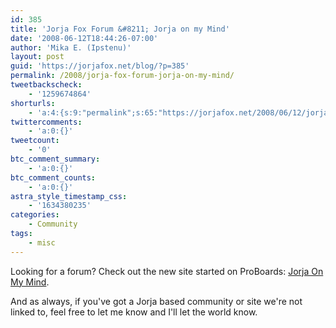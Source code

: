 ```yaml
---
id: 385
title: 'Jorja Fox Forum &#8211; Jorja on my Mind'
date: '2008-06-12T18:44:26-07:00'
author: 'Mika E. (Ipstenu)'
layout: post
guid: 'https://jorjafox.net/blog/?p=385'
permalink: /2008/jorja-fox-forum-jorja-on-my-mind/
tweetbackscheck:
    - '1259674864'
shorturls:
    - 'a:4:{s:9:"permalink";s:65:"https://jorjafox.net/2008/06/12/jorja-fox-forum-jorja-on-my-mind/";s:7:"tinyurl";s:25:"http://tinyurl.com/m8p7f4";s:4:"isgd";s:18:"http://is.gd/53QzO";s:5:"bitly";s:20:"http://bit.ly/7nqOHa";}'
twittercomments:
    - 'a:0:{}'
tweetcount:
    - '0'
btc_comment_summary:
    - 'a:0:{}'
btc_comment_counts:
    - 'a:0:{}'
astra_style_timestamp_css:
    - '1634380235'
categories:
    - Community
tags:
    - misc
---
```


Looking for a forum?  Check out the new site started on ProBoards: <a href="http://joraonmymind.proboards76.com/">Jorja On My Mind</a>.

And as always, if you've got a Jorja based community or site we're not linked to, feel free to let me know and I'll let the world know.